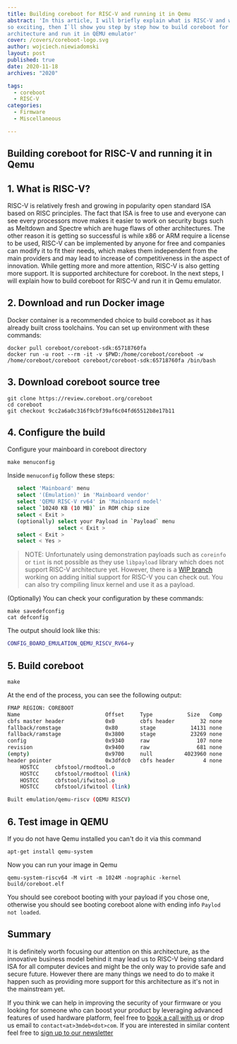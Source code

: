 ```yaml
---
title: Building coreboot for RISC-V and running it in Qemu
abstract: 'In this article, I will briefly explain what is RISC-V and why it is
so exciting, then I`ll show you step by step how to build coreboot for this
architecture and run it in QEMU emulator'
cover: /covers/coreboot-logo.svg
author: wojciech.niewiadomski
layout: post
published: true
date: 2020-11-18
archives: "2020"

tags:
  - coreboot
  - RISC-V
categories:
  - Firmware
  - Miscellaneous

---
```


## Building coreboot for RISC-V and running it in Qemu

## 1. What is RISC-V?

RISC-V is relatively fresh and growing in popularity open standard ISA based on
RISC principles. The fact that ISA is free to use and everyone can see every
processors move makes it easier to work on security bugs such as Meltdown and
Spectre which are huge flaws of other architectures. The other reason it is
getting so successful is while x86 or ARM require a license to be used, RISC-V
can be implemented by anyone for free and companies can modify it to fit their
needs, which makes them independent from the main providers and may lead to
increase of competitiveness in the aspect of innovation. While getting more and
more attention, RISC-V is also getting more support. It is supported
architecture for coreboot. In the next steps, I will explain how to build
coreboot for RISC-V and run it in Qemu emulator.

## 2. Download and run Docker image

Docker container is a recommended choice to build coreboot as it has already
built cross toolchains. You can set up environment with these commands:

```bashsh
docker pull coreboot/coreboot-sdk:65718760fa
docker run -u root --rm -it -v $PWD:/home/coreboot/coreboot -w /home/coreboot/coreboot coreboot/coreboot-sdk:65718760fa /bin/bash
```

## 3. Download coreboot source tree

```bashsh
git clone https://review.coreboot.org/coreboot
cd coreboot
git checkout 9cc2a6a0c316f9cbf39af6c04fd65512b8e17b11
```

## 4. Configure the build

Configure your mainboard in coreboot directory

```bashsh
make menuconfig
```

Inside `menuconfig` follow these steps:

```bash
   select 'Mainboard' menu
   select '(Emulation)' in 'Mainboard vendor'
   select 'QEMU RISC-V rv64' in 'Mainboard model'
   select `10240 KB (10 MB)` in ROM chip size
   select < Exit >
   (optionally) select your Payload in `Payload` menu
                select < Exit >
   select < Exit >
   select < Yes >
```

> NOTE: Unfortunately using demonstration payloads such as `coreinfo` or `tint`
> is not possible as they use `libpayload` library which does not support RISC-V
> architecture yet. However, there is a
> [WIP branch](https://review.coreboot.org/c/coreboot/+/31356) working on adding
> initial support for RISC-V you can check out. You can also try compiling linux
> kernel and use it as a payload.

(Optionally) You can check your configuration by these commands:

```bashsh
make savedefconfig
cat defconfig
```

The output should look like this:

```bash
CONFIG_BOARD_EMULATION_QEMU_RISCV_RV64=y
```

## 5. Build coreboot

```bashsh
make
```

At the end of the process, you can see the following output:

```bash
FMAP REGION: COREBOOT
Name                           Offset     Type           Size   Comp
cbfs master header             0x0        cbfs header        32 none
fallback/romstage              0x80       stage           14131 none
fallback/ramstage              0x3800     stage           23269 none
config                         0x9340     raw               107 none
revision                       0x9400     raw               681 none
(empty)                        0x9700     null          4023960 none
header pointer                 0x3dfdc0   cbfs header         4 none
    HOSTCC     cbfstool/rmodtool.o
    HOSTCC     cbfstool/rmodtool (link)
    HOSTCC     cbfstool/ifwitool.o
    HOSTCC     cbfstool/ifwitool (link)

Built emulation/qemu-riscv (QEMU RISCV)
```

## 6. Test image in QEMU

If you do not have Qemu installed you can't do it via this command

```bashsh
apt-get install qemu-system
```

Now you can run your image in Qemu

```bashsh
qemu-system-riscv64 -M virt -m 1024M -nographic -kernel build/coreboot.elf
```

You should see coreboot booting with your payload if you chose one, otherwise
you should see booting coreboot alone with ending info `Paylod not loaded`.

## Summary

It is definitely worth focusing our attention on this architecture, as the
innovative business model behind it may lead us to RISC-V being standard ISA for
all computer devices and might be the only way to provide safe and secure
future. However there are many things we need to do to make it happen such as
providing more support for this architecture as it's not in the mainstream yet.

If you think we can help in improving the security of your firmware or you
looking for someone who can boost your product by leveraging advanced features
of used hardware platform, feel free to
[book a call with us](https://calendly.com/3mdeb/consulting-remote-meeting) or
drop us email to `contact<at>3mdeb<dot>com`. If you are interested in similar
content feel free to [sign up to our newsletter](http://eepurl.com/doF8GX)
